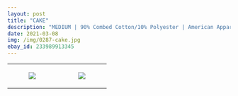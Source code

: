 ```yaml
---
layout: post
title: "CAKE"
description: "MEDIUM | 90% Combed Cotton/10% Polyester | American Apparel"
date: 2021-03-08
img: /img/0287-cake.jpg
ebay_id: 233989913345
---
```




<table style="width:100%;"><tr><td style="vertical-align:top;">
      <figure class="tmblr-full" data-orig-height="2048" data-orig-width="1365" data-orig-src="https://concertshirts.netlify.app/shirts/0287/0287-01.jpg"><img src="https://64.media.tumblr.com/8d94a18c5473060b0541b686a52238d5/f4d7cb8199c32e2e-d1/s540x810/22f67ba009ee5db1a1632071a333503f44d0b082.jpg" data-orig-height="2048" data-orig-width="1365" data-orig-src="https://concertshirts.netlify.app/shirts/0287/0287-01.jpg"/></figure></td>
    <td style="vertical-align:top;">
      <figure class="tmblr-full" data-orig-height="2048" data-orig-width="1365" data-orig-src="https://concertshirts.netlify.app/shirts/0287/0287-02.jpg"><img src="https://64.media.tumblr.com/b7925eda25076f22db476293f1e71a6a/f4d7cb8199c32e2e-72/s540x810/5535af0da4259943bb0badc8d95bc2b94dcba0f4.jpg" data-orig-height="2048" data-orig-width="1365" data-orig-src="https://concertshirts.netlify.app/shirts/0287/0287-02.jpg"/></figure></td>
  </tr></table>

